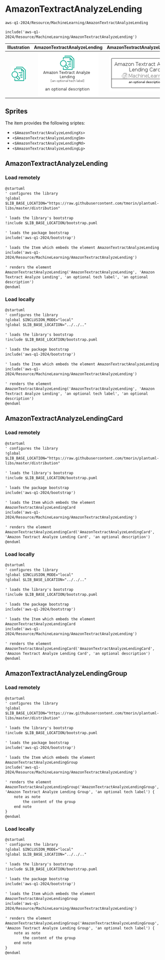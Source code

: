 # AmazonTextractAnalyzeLending


```text
aws-q1-2024/Resource/MachineLearning/AmazonTextractAnalyzeLending
```

```text
include('aws-q1-2024/Resource/MachineLearning/AmazonTextractAnalyzeLending')
```



| Illustration | AmazonTextractAnalyzeLending | AmazonTextractAnalyzeLendingCard | AmazonTextractAnalyzeLendingGroup |
| :---: | :---: | :---: | :---: |
| ![illustration for Illustration](../../../aws-q1-2024/Resource/MachineLearning/AmazonTextractAnalyzeLending.png) | ![illustration for AmazonTextractAnalyzeLending](../../../aws-q1-2024/Resource/MachineLearning/AmazonTextractAnalyzeLending.Local.png) | ![illustration for AmazonTextractAnalyzeLendingCard](../../../aws-q1-2024/Resource/MachineLearning/AmazonTextractAnalyzeLendingCard.Local.png) | ![illustration for AmazonTextractAnalyzeLendingGroup](../../../aws-q1-2024/Resource/MachineLearning/AmazonTextractAnalyzeLendingGroup.Local.png) |



## Sprites
The item provides the following sriptes:

- `<$AmazonTextractAnalyzeLendingXs>`
- `<$AmazonTextractAnalyzeLendingSm>`
- `<$AmazonTextractAnalyzeLendingMd>`
- `<$AmazonTextractAnalyzeLendingLg>`





## AmazonTextractAnalyzeLending

### Load remotely
```plantuml
@startuml
' configures the library
!global $LIB_BASE_LOCATION="https://raw.githubusercontent.com/tmorin/plantuml-libs/master/distribution"

' loads the library's bootstrap
!include $LIB_BASE_LOCATION/bootstrap.puml

' loads the package bootstrap
include('aws-q1-2024/bootstrap')

' loads the Item which embeds the element AmazonTextractAnalyzeLending
include('aws-q1-2024/Resource/MachineLearning/AmazonTextractAnalyzeLending')

' renders the element
AmazonTextractAnalyzeLending('AmazonTextractAnalyzeLending', 'Amazon Textract Analyze Lending', 'an optional tech label', 'an optional description')
@enduml
```

### Load locally
```plantuml
@startuml
' configures the library
!global $INCLUSION_MODE="local"
!global $LIB_BASE_LOCATION="../../.."

' loads the library's bootstrap
!include $LIB_BASE_LOCATION/bootstrap.puml

' loads the package bootstrap
include('aws-q1-2024/bootstrap')

' loads the Item which embeds the element AmazonTextractAnalyzeLending
include('aws-q1-2024/Resource/MachineLearning/AmazonTextractAnalyzeLending')

' renders the element
AmazonTextractAnalyzeLending('AmazonTextractAnalyzeLending', 'Amazon Textract Analyze Lending', 'an optional tech label', 'an optional description')
@enduml
```

## AmazonTextractAnalyzeLendingCard

### Load remotely
```plantuml
@startuml
' configures the library
!global $LIB_BASE_LOCATION="https://raw.githubusercontent.com/tmorin/plantuml-libs/master/distribution"

' loads the library's bootstrap
!include $LIB_BASE_LOCATION/bootstrap.puml

' loads the package bootstrap
include('aws-q1-2024/bootstrap')

' loads the Item which embeds the element AmazonTextractAnalyzeLendingCard
include('aws-q1-2024/Resource/MachineLearning/AmazonTextractAnalyzeLending')

' renders the element
AmazonTextractAnalyzeLendingCard('AmazonTextractAnalyzeLendingCard', 'Amazon Textract Analyze Lending Card', 'an optional description')
@enduml
```

### Load locally
```plantuml
@startuml
' configures the library
!global $INCLUSION_MODE="local"
!global $LIB_BASE_LOCATION="../../.."

' loads the library's bootstrap
!include $LIB_BASE_LOCATION/bootstrap.puml

' loads the package bootstrap
include('aws-q1-2024/bootstrap')

' loads the Item which embeds the element AmazonTextractAnalyzeLendingCard
include('aws-q1-2024/Resource/MachineLearning/AmazonTextractAnalyzeLending')

' renders the element
AmazonTextractAnalyzeLendingCard('AmazonTextractAnalyzeLendingCard', 'Amazon Textract Analyze Lending Card', 'an optional description')
@enduml
```

## AmazonTextractAnalyzeLendingGroup

### Load remotely
```plantuml
@startuml
' configures the library
!global $LIB_BASE_LOCATION="https://raw.githubusercontent.com/tmorin/plantuml-libs/master/distribution"

' loads the library's bootstrap
!include $LIB_BASE_LOCATION/bootstrap.puml

' loads the package bootstrap
include('aws-q1-2024/bootstrap')

' loads the Item which embeds the element AmazonTextractAnalyzeLendingGroup
include('aws-q1-2024/Resource/MachineLearning/AmazonTextractAnalyzeLending')

' renders the element
AmazonTextractAnalyzeLendingGroup('AmazonTextractAnalyzeLendingGroup', 'Amazon Textract Analyze Lending Group', 'an optional tech label') {
    note as note
        the content of the group
    end note
}
@enduml
```

### Load locally
```plantuml
@startuml
' configures the library
!global $INCLUSION_MODE="local"
!global $LIB_BASE_LOCATION="../../.."

' loads the library's bootstrap
!include $LIB_BASE_LOCATION/bootstrap.puml

' loads the package bootstrap
include('aws-q1-2024/bootstrap')

' loads the Item which embeds the element AmazonTextractAnalyzeLendingGroup
include('aws-q1-2024/Resource/MachineLearning/AmazonTextractAnalyzeLending')

' renders the element
AmazonTextractAnalyzeLendingGroup('AmazonTextractAnalyzeLendingGroup', 'Amazon Textract Analyze Lending Group', 'an optional tech label') {
    note as note
        the content of the group
    end note
}
@enduml
```

